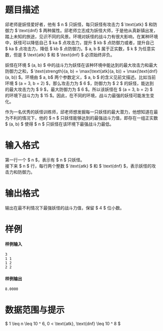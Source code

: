 
# 题目描述

邱老师是妖怪爱好者，他有 $ n $ 只妖怪，每只妖怪有攻击力 $ \text{atk} $ 和防御力 $ \text{dnf} $ 两种属性。邱老师立志成为妖怪大师，于是他从真新镇出发，踏上未知的旅途，见识不同的风景。环境对妖怪的战斗力有很大影响，在某种环境中，妖怪可以降低自己 $ ka $ 点攻击力，提升 $ kb $ 点防御力或者，提升自己 $ ka $ 点攻击力，降低 $ kb $ 点防御力。$ a, b $ 属于正实数，$ k $ 为任意实数，但是 $ \text{atk} $ 和 $ \text{dnf} $ 必须始终非负。

妖怪在环境 $ (a, b) $ 中的战斗力为妖怪在该种环境中能达到的最大攻击力和最大防御力之和，$ \text{strength}(a, b) = \max(\text{atk}(a, b)) + \max(\text{dnf}(a, b)) $。环境由 $ a, b$ 两个参数定义，$ a, b $ 的含义见前文描述。比如当前环境 $ (a = 3, b = 2) $，那么攻击力为 $ 6 $，防御力为 $ 2 $ 的妖怪，能达到的最大攻击力为 $ 9 $，最大防御力为 $ 6 $。所以该妖怪在 $ (a = 3, b = 2) $ 的环境下战斗力为 $ 15 $。因此，在不同的环境，战斗力最强的妖怪可能发生变化。

作为一名优秀的妖怪训练师，邱老师想发掘每一只妖怪的最大潜力，他想知道在最为不利的情况下，他的 $ n $ 只妖怪能够达到的最强战斗力值，即存在一组正实数 $ (a, b) $ 使得 $ n $ 只妖怪在该环境下最强战斗力最低。

# 输入格式

第一行一个 $ n $，表示有 $ n $ 只妖怪。  
接下来 $ n $ 行，每行两个整数 $ \text{atk} $ 和 $ \text{dnf} $，表示妖怪的攻击力和防御力。

# 输出格式

 输出在最不利情况下最强妖怪的战斗力值，保留 $ 4 $ 位小数。

# 样例

#### 样例输入
```plain
3
1 1
1 2
2 2
```

#### 样例输出
```plain
8.0000
```

# 数据范围与提示

$ 1 \leq n \leq 10 ^ 6, 0 < \text{atk}, \text{dnf} \leq 10 ^ 8 $


